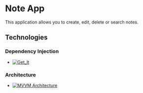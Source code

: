 # Note App

This application allows you to create, edit, delete or search notes.

## Technologies

### Dependency Injection

- [![Get_It][get_it-shield]][get_it-url]

### Architecture

- [![MVVM Architecture][mvvmarchitecture-shield]][mvvmarchitecture-url]


[get_it-shield]: https://img.shields.io/static/v1?message=v2.44&color=white&label=Get_It
[get_it-url]: https://pub.dev/packages/get_it

[mvvmarchitecture-shield]: https://img.shields.io/static/v1?message=Structured%20Design&color=red&label=MVVM%20Architecture
[mvvmarchitecture-url]: https://www.digitalocean.com/community/tutorials/android-mvvm-design-pattern
